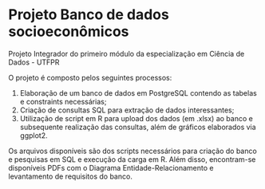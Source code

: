 # Projeto Banco de dados socioeconômicos
Projeto Integrador do primeiro módulo da especialização em Ciência de Dados - UTFPR

O projeto é composto pelos seguintes processos:
1) Elaboração de um banco de dados em PostgreSQL contendo as tabelas e constraints necessárias;
2) Criação de consultas SQL para extração de dados interessantes;
3) Utilização de script em R para upload dos dados (em .xlsx) ao banco e subsequente realização das consultas, além de gráficos elaborados via ggplot2.


Os arquivos disponíveis são dos scripts necessários para criação do banco e pesquisas em SQL e execução da carga em R. Além disso, encontram-se disponíveis PDFs com o Diagrama Entidade-Relacionamento e levantamento de requisitos do banco.
